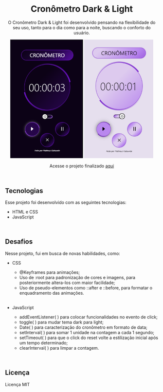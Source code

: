 <h1 align="center">Cronômetro Dark & Light</h1>

<p align="center">
O Cronômetro Dark & Light foi desenvolvido pensando na flexibilidade do seu uso, tanto para o dia como para a noite, buscando o conforto do usuário.  <br/>
</p>

<p align="center">
  <img alt="projeto cronometro modo dark" src=".github/previewdark.png" width="47.3%">
  <img alt="projeto cronometro modo light" src=".github/previewlight.png" width="45%">
</p>

<p align="center"> Acesse o projeto finalizado  <a href="https://matheus-klabunde.github.io/cronometro-dark-light/">aqui</a>
</p>
  
</br>

## Tecnologias

Esse projeto foi desenvolvido com as seguintes tecnologias:

- HTML e CSS
- JavaScript

</br>

## Desafios 

Nesse projeto, fui em busca de novas habilidades, como:

- CSS
  - @Keyframes para animações;
  - Uso de :root para padronização de cores e imagens, para posteriormente altera-los com maior facilidade;
  - Uso de pseudo-elementos como ::after e ::before, para formatar o enquadramento das animações.

  </br>

- JavaScript
  - addEventListener( ) para colocar funcionalidades no evento de click;
  - toggle( ) para mudar tema dark para light;
  - Date( ) para caracterização do cronômetro em formato de data;
  - setInterval( ) para somar 1 unidade na contagem a cada 1 segundo;
  - setTimeout( ) para que o click do reset volte a estilização inicial após um tempo determinado;
  - clearInterval( ) para limpar a contagem.

</br>

  ## Licença

  Licença MIT






